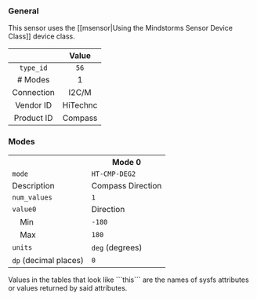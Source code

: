 ### General

This sensor uses the [[msensor|Using the Mindstorms Sensor Device Class]] device class.

|              | Value    |
|:------------:|:--------:|
|```type_id``` | ```56``` |
| # Modes      | 1        |
| Connection   | I2C/M    |
| Vendor ID    | HiTechnc |
| Product ID   | Compass  |

### Modes

<table>
  <tr>
    <th>
    <th>Mode 0
  <tr>
    <td><code>mode</code>
    <td><code>HT-CMP-DEG2</code>
  <tr>
    <td>Description
    <td>Compass Direction
  <tr>
    <td><code>num_values</code>
    <td><code>1</code>
  <tr>
    <td><code>value0</code>
    <td>Direction
  <tr>
    <td>&emsp;Min
    <td><code>-180</code>
  <tr>
    <td>&emsp;Max
    <td><code>180</code>
  <tr>
    <td><code>units</code>
    <td><code>deg</code> (degrees)
  <tr>
    <td><code>dp</code> (decimal places)
    <td><code>0</code>
</table>
Values in the tables that look like ```this``` are the names of sysfs attributes or values returned by said attributes.